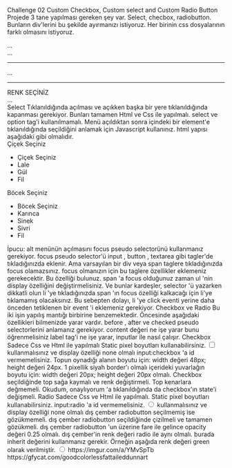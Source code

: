 Challenge 02 Custom Checkbox, Custom select and Custom
Radio Button
Projede 3 tane yapılması gereken şey var. Select, checbox, radiobutton. Bunların div'lerini bu şekilde
ayırmanızı istiyoruz. Her birinin css dosyalarının farklı olmasını istiyoruz.
<head>
...
<link rel="stylesheet" href="select.css">
<link rel="stylesheet" href="checkbox.css">
<link rel="stylesheet" href="radio.css">
</head>
<body>
<div class="select-list"> ... </div>
<hr>
<div class="checkbox-list"> ... </div>
<hr>
RENK SEÇİNİZ
<div class="radio-list"> ... </div>
</body>
Select
Tıklanıldığında açılması ve açıkken başka bir yere tıklanıldığında kapanması gerekiyor. Bunları
tamamen Html ve Css ile yapılmalı.
select ve option tag'i kullanılmamalı.
Menü açıldıktan sonra içindeki bir element'e tıklanıldığında seçildiğini anlamak için Javascript
kullanınız.
html yapısı aşağıdaki gibi olmalıdır.
<div class="select-list">
<div id="cicek" class="select">
<span>Çiçek Seçiniz</span>
<ul>
<li>Çiçek Seçiniz</li>
<li>Lale</li>
<li>Gül</li>
<li>Fil</li>
</ul>
</div>
<div id="bocek" class="select">
<span>Böcek Seçiniz</span>
<ul>
<li>Böcek Seçiniz</li>
<li>Karınca</li>
<li>Sinek</li>
<li>Sivri</li>
<li>Fil</li>
</ul>
</div>
</div>
İpucu:
alt menünün açılmasını focus pseudo selectorünü kullanmanız gerekiyor.
focus pseudo selector'ü input , button , textarea gibi tagler'de tıkladığınızda
eklenir. Ama varsayılan bir div veya span taglere tıkladığınızda focus olamazsınız.
focus olmanızın için bu taglere özellikler eklemeniz gerekecektir. Bu özelliği bulunuz.
span 'a focus olduğunuz zaman ul 'nin display özelliğini değiştirmelisiniz. Ve bunlar
kardeşler, selector 'ü yazarken dikkatli olun
li 'ye tıkladığınızda span 'ın focus özelliği kalkacağı için li'ye tıklamamış
olacaksınız. Bu sebepten dolayı, li 'ye click eventi yerine daha önceden tetiklenen
bir event 'i eklemeniz gerekiyor.
Checkbox ve Radio
Bu iki işin yapılış mantığı birbirine benzemektedir. Öncesinde aşağıdaki özellikleri bilmenizde yarar
vardır.
before , after ve checked pseudo selectorlerini anlamanız gerekiyor.
content değeri ne işe yarar bunu öğrenmelisiniz
label tag'i ne işe yarar, inputlar ile nasıl çalışır.
Checkbox
Sadece Css ve Html ile yapılmalı
Static pixel boyutları kullanabilirsiniz.
<input type="checkbox"> kullanmalısınız ve display özelliği none olmalı
input:checkbox 'a id vermemelisiniz.
Topun oynadığı alanın boyutu için: width değeri 48px; height değeri 24px. 1 pixellik siyah
border'ı olmalı
içerideki yuvarlağın boyutu için: width değeri 20px; height değeri 20px olmalı.
Checkbox seçildiğinde top sağa kaymalı ve renk değiştirmeli.
Top kenarlara değmemeli.
Okudum, onaylıyorum 'a tıklanıldığında da checkbox'ın state'i değişmeli.
Radio
Sadece Css ve Html ile yapılmalı.
Static pixel boyutları kullanabilirsiniz.
input:radio 'a id vermemelisiniz.
<input type="radio"> kullanmalısınız ve display özelliği none olmalı
dış çember radiobutton seçilmemiş ise gözükmemeli.
dış çember radiobutton seçildiğinde çizilmeli ve tamamen gözükmeli.
dış çember radiobutton 'un üzerine fare ile gelince opacity değeri 0.25 olmalı.
dış çember'in renk değeri radio ile aynı olmalı. burada inherit değerini kullanmanız gerekir.
Örneğin aşağıda renk değeri green olarak verilmiştir.
<input type="radio" name="renk" value="yesil">
<span class="radio-circle" style="color: green;"></span>
https://imgur.com/a/YMvSpTb
https://gfycat.com/goodcolorlessfattaileddunnart